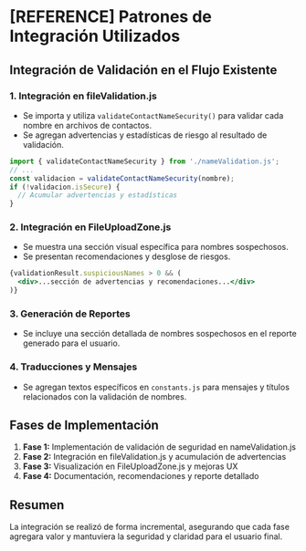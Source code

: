 # [REFERENCE] Patrones de Integración Utilizados

## Integración de Validación en el Flujo Existente

### 1. Integración en fileValidation.js
- Se importa y utiliza `validateContactNameSecurity()` para validar cada nombre en archivos de contactos.
- Se agregan advertencias y estadísticas de riesgo al resultado de validación.

```js
import { validateContactNameSecurity } from './nameValidation.js';
// ...
const validacion = validateContactNameSecurity(nombre);
if (!validacion.isSecure) {
  // Acumular advertencias y estadísticas
}
```

### 2. Integración en FileUploadZone.js
- Se muestra una sección visual específica para nombres sospechosos.
- Se presentan recomendaciones y desglose de riesgos.

```jsx
{validationResult.suspiciousNames > 0 && (
  <div>...sección de advertencias y recomendaciones...</div>
)}
```

### 3. Generación de Reportes
- Se incluye una sección detallada de nombres sospechosos en el reporte generado para el usuario.

### 4. Traducciones y Mensajes
- Se agregan textos específicos en `constants.js` para mensajes y títulos relacionados con la validación de nombres.

## Fases de Implementación

1. **Fase 1:** Implementación de validación de seguridad en nameValidation.js
2. **Fase 2:** Integración en fileValidation.js y acumulación de advertencias
3. **Fase 3:** Visualización en FileUploadZone.js y mejoras UX
4. **Fase 4:** Documentación, recomendaciones y reporte detallado

## Resumen

La integración se realizó de forma incremental, asegurando que cada fase agregara valor y mantuviera la seguridad y claridad para el usuario final. 
